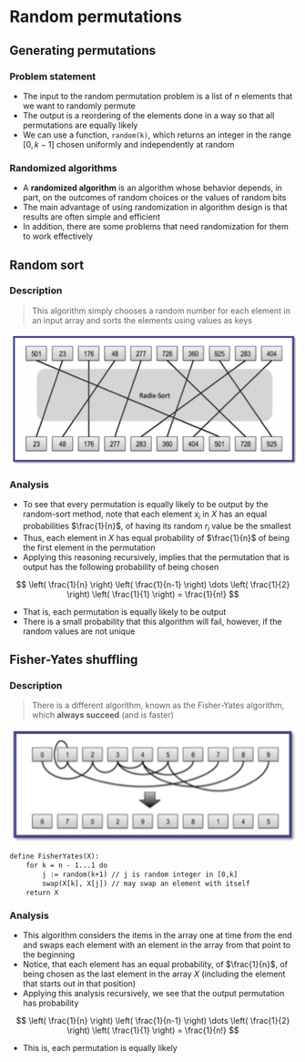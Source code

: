 # Random permutations

## Generating permutations

### Problem statement

- The input to the random permutation problem is a list of $n$ elements that we want to randomly permute
- The output is a reordering of the elements done in a way so that all permutations are equally likely
- We can use a function, `random(k)`, which returns an integer in the range $[0, k-1]$ chosen uniformly and independently at random

### Randomized algorithms

- A **randomized algorithm** is an algorithm whose behavior depends, in part, on the outcomes of random choices or the values of random bits
- The main advantage of using randomization in algorithm design is that results are often simple and efficient
- In addition, there are some problems that need randomization for them to work effectively

## Random sort

### Description

> This algorithm simply chooses a random number for each element in an input array and sorts the elements using values as keys

![Random Sort](./figures/random-sort.png)

### Analysis

- To see that every permutation is equally likely to be output by the random-sort method, note that each element $x_{i}$ in $X$ has an equal probabilities $\frac{1}{n}$, of having its random $r_{i}$ value be the smallest
- Thus, each element in $X$ has equal probability of $\frac{1}{n}$ of being the first element in the permutation
- Applying this reasoning recursively, implies that the permutation that is output has the following probability of being chosen

$$
    \left( \frac{1}{n} \right) \left( \frac{1}{n-1} \right) \dots \left( \frac{1}{2} \right) \left( \frac{1}{1} \right) = \frac{1}{n!}
$$

- That is, each permutation is equally likely to be output
- There is a small probability that this algorithm will fail, however, if the random values are not unique

## Fisher-Yates shuffling

### Description

> There is a different algorithm, known as the Fisher-Yates algorithm, which **always succeed** (and is faster)

![Fisher Yates Shuffling](./figures/fisher-yates-shuffling.png)

```
define FisherYates(X):
    for k = n - 1...1 do
        j := random(k+1) // j is random integer in [0,k]
        swap(X[k], X[j]) // may swap an element with itself
    return X
```

### Analysis

- This algorithm considers the items in the array one at time from the end and swaps each element with an element in the array from that point to the beginning
- Notice, that each element has an equal probability, of $\frac{1}{n}$, of being chosen as the last element in the array $X$ (including the element that starts out in that position)
- Applying this analysis recursively, we see that the output permutation has probability

$$
        \left( \frac{1}{n} \right) \left( \frac{1}{n-1} \right) \dots \left( \frac{1}{2} \right) \left( \frac{1}{1} \right) = \frac{1}{n!}
$$

- This is, each permutation is equally likely